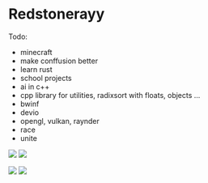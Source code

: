 # Redstonerayy

Todo:
- minecraft
- make conffusion better
- learn rust
- school projects
- ai in c++
- cpp library for utilities, radixsort with floats, objects ...
- bwinf
- devio
- opengl, vulkan, raynder
- race
- unite

![](https://raw.githubusercontent.com/username/github-stats/master/generated/overview.svg#gh-dark-mode-only)
![](https://raw.githubusercontent.com/username/github-stats/master/generated/overview.svg#gh-light-mode-only)

![](https://raw.githubusercontent.com/username/github-stats/master/generated/languages.svg#gh-dark-mode-only)
![](https://raw.githubusercontent.com/username/github-stats/master/generated/languages.svg#gh-light-mode-only)
